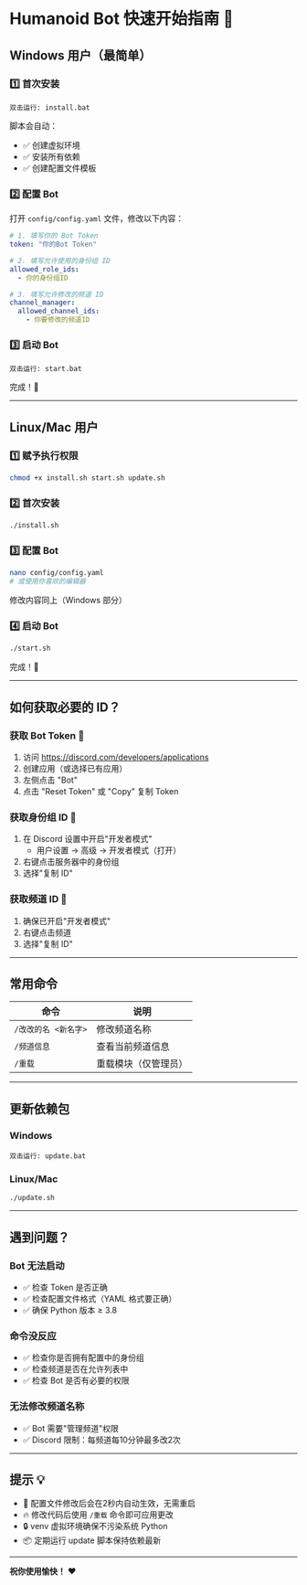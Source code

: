 # Humanoid Bot 快速开始指南 🚀

## Windows 用户（最简单）

### 1️⃣ 首次安装
```
双击运行: install.bat
```
脚本会自动：
- ✅ 创建虚拟环境
- ✅ 安装所有依赖
- ✅ 创建配置文件模板

### 2️⃣ 配置 Bot
打开 `config/config.yaml` 文件，修改以下内容：

```yaml
# 1. 填写你的 Bot Token
token: "你的Bot Token"

# 2. 填写允许使用的身份组 ID
allowed_role_ids:
  - 你的身份组ID

# 3. 填写允许修改的频道 ID
channel_manager:
  allowed_channel_ids:
    - 你要修改的频道ID
```

### 3️⃣ 启动 Bot
```
双击运行: start.bat
```

完成！🎉

---

## Linux/Mac 用户

### 1️⃣ 赋予执行权限
```bash
chmod +x install.sh start.sh update.sh
```

### 2️⃣ 首次安装
```bash
./install.sh
```

### 3️⃣ 配置 Bot
```bash
nano config/config.yaml
# 或使用你喜欢的编辑器
```

修改内容同上（Windows 部分）

### 4️⃣ 启动 Bot
```bash
./start.sh
```

完成！🎉

---

## 如何获取必要的 ID？

### 获取 Bot Token 🔑
1. 访问 https://discord.com/developers/applications
2. 创建应用（或选择已有应用）
3. 左侧点击 "Bot"
4. 点击 "Reset Token" 或 "Copy" 复制 Token

### 获取身份组 ID 👥
1. 在 Discord 设置中开启"开发者模式"
   - 用户设置 → 高级 → 开发者模式（打开）
2. 右键点击服务器中的身份组
3. 选择"复制 ID"

### 获取频道 ID 💬
1. 确保已开启"开发者模式"
2. 右键点击频道
3. 选择"复制 ID"

---

## 常用命令

| 命令 | 说明 |
|------|------|
| `/改改的名 <新名字>` | 修改频道名称 |
| `/频道信息` | 查看当前频道信息 |
| `/重载` | 重载模块（仅管理员） |

---

## 更新依赖包

### Windows
```
双击运行: update.bat
```

### Linux/Mac
```bash
./update.sh
```

---

## 遇到问题？

### Bot 无法启动
- ✅ 检查 Token 是否正确
- ✅ 检查配置文件格式（YAML 格式要正确）
- ✅ 确保 Python 版本 ≥ 3.8

### 命令没反应
- ✅ 检查你是否拥有配置中的身份组
- ✅ 检查频道是否在允许列表中
- ✅ 检查 Bot 是否有必要的权限

### 无法修改频道名称
- ✅ Bot 需要"管理频道"权限
- ✅ Discord 限制：每频道每10分钟最多改2次

---

## 提示 💡

- 📝 配置文件修改后会在2秒内自动生效，无需重启
- 🔥 修改代码后使用 `/重载` 命令即可应用更改
- 🔒 venv 虚拟环境确保不污染系统 Python
- 📦 定期运行 update 脚本保持依赖最新

---

**祝你使用愉快！** ❤️

